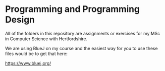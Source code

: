 # Programming and Programming Design

All of the folders in this repository are assignments or exercises for my MSc in Computer Science with Hertfordshire. 

We are using BlueJ on my course and the easiest way for you to use these files would be to get that here:

https://www.bluej.org/
